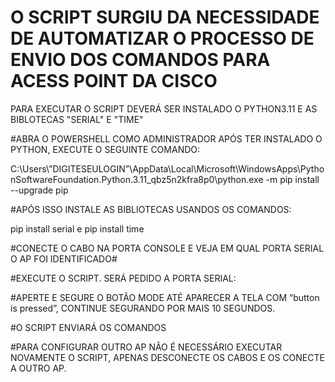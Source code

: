 # O SCRIPT SURGIU DA NECESSIDADE DE AUTOMATIZAR O PROCESSO  DE ENVIO DOS COMANDOS PARA ACESS POINT DA CISCO

PARA EXECUTAR O SCRIPT DEVERÁ SER INSTALADO O PYTHON3.11 E AS BIBLOTECAS "SERIAL" E "TIME"

#ABRA O POWERSHELL COMO ADMINISTRADOR APÓS TER INSTALADO O PYTHON, EXECUTE O SEGUINTE COMANDO:


C:\Users\”DIGITESEULOGIN”\AppData\Local\Microsoft\WindowsApps\PythonSoftwareFoundation.Python.3.11_qbz5n2kfra8p0\python.exe -m pip install --upgrade pip


#APÓS ISSO INSTALE AS BIBLIOTECAS USANDOS OS COMANDOS:

pip install serial e pip install time

#CONECTE O CABO NA PORTA CONSOLE E VEJA EM QUAL PORTA SERIAL O AP FOI IDENTIFICADO#

#EXECUTE O SCRIPT. SERÁ PEDIDO A PORTA SERIAL:

#APERTE E SEGURE O BOTÃO MODE ATÉ APARECER A TELA COM “button is pressed”, CONTINUE SEGURANDO POR MAIS 10 SEGUNDOS.

#O SCRIPT ENVIARÁ OS COMANDOS 

#PARA CONFIGURAR OUTRO AP NÃO É NECESSÁRIO EXECUTAR NOVAMENTE O SCRIPT, APENAS DESCONECTE OS CABOS E OS CONECTE A OUTRO AP.

